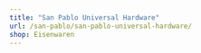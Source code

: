 ```yaml
---
title: "San Pablo Universal Hardware"
url: /san-pablo/san-pablo-universal-hardware/
shop: Eisenwaren
---
```

